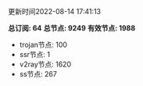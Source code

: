 更新时间2022-08-14 17:41:13

**总订阅: 64**
**总节点: 9249**
**有效节点: 1988**
- trojan节点: 100
- ssr节点: 1
- v2ray节点: 1620
- ss节点: 267
